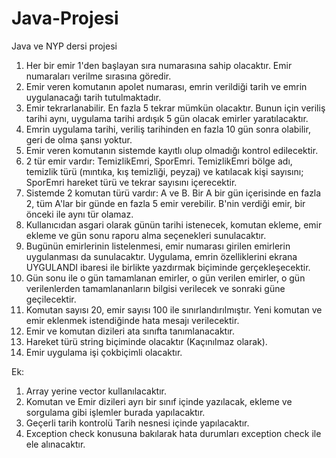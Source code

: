 # Java-Projesi
Java ve NYP dersi projesi

1. Her bir emir 1'den başlayan sıra numarasına sahip olacaktır. Emir numaraları verilme sırasına göredir.
2. Emir veren komutanın apolet numarası, emrin verildiği tarih ve emrin uygulanacağı tarih tutulmaktadır.
3. Emir tekrarlanabilir. En fazla 5 tekrar mümkün olacaktır. Bunun için veriliş tarihi aynı, uygulama tarihi ardışık 5 gün olacak emirler yaratılacaktır.
4. Emrin uygulama tarihi, veriliş tarihinden en fazla 10 gün sonra olabilir, geri de olma şansı yoktur.
5. Emir veren komutanın sistemde kayıtlı olup olmadığı kontrol edilecektir.
6. 2 tür emir vardır: TemizlikEmri, SporEmri. TemizlikEmri bölge adı, temizlik türü (mıntıka, kış temizliği, peyzaj) ve katılacak kişi sayısını; SporEmri hareket türü ve tekrar sayısını içerecektir.
7. Sistemde 2 komutan türü vardır: A ve B. Bir A bir gün içerisinde en fazla 2, tüm A'lar bir günde en fazla 5 emir verebilir. B'nin verdiği emir, bir önceki ile aynı tür olamaz.
8. Kullanıcıdan asgari olarak günün tarihi istenecek, komutan ekleme, emir ekleme ve gün sonu raporu alma seçenekleri sunulacaktır.
9. Bugünün emirlerinin listelenmesi, emir numarası girilen emirlerin uygulanması da sunulacaktır. Uygulama, emrin özelliklerini ekrana UYGULANDI ibaresi ile birlikte yazdırmak biçiminde gerçekleşecektir.
10. Gün sonu ile o gün tamamlanan emirler, o gün verilen emirler, o gün verilenlerden tamamlananların bilgisi verilecek ve sonraki güne geçilecektir.
11. Komutan sayısı 20, emir sayısı 100 ile sınırlandırılmıştır. Yeni komutan ve emir eklenmek istendiğinde hata mesajı verilecektir.
12. Emir ve komutan dizileri ata sınıfta tanımlanacaktır.
13. Hareket türü string biçiminde olacaktır (Kaçınılmaz olarak).
14. Emir uygulama işi çokbiçimli olacaktır.

Ek:
1. Array yerine vector kullanılacaktır.
2. Komutan ve Emir dizileri ayrı bir sınıf içinde yazılacak, ekleme ve sorgulama gibi işlemler burada yapılacaktır.
3. Geçerli tarih kontrolü Tarih nesnesi içinde yapılacaktır.
4. Exception check konusuna bakılarak hata durumları exception check ile ele alınacaktır.
